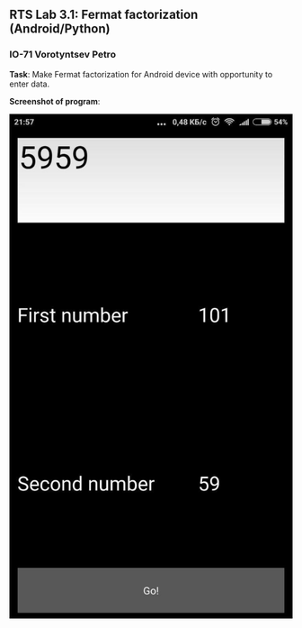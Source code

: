 ## RTS Lab 3.1: Fermat factorization (Android/Python)
### IO-71 Vorotyntsev Petro

__Task__: Make Fermat factorization for Android device with opportunity to enter data.

__Screenshot of program__:

![alt text](https://github.com/BioWar/RTS-Lab-3.1/blob/master/Screenshots/rts_lab_31_4.jpg)
